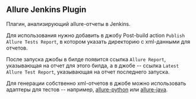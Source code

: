 ## Allure Jenkins Plugin

Плагин, анализирующий allure-отчеты в Jenkins. 

Для использования нужно добавить в джобу Post-build action `Publish Allure Tests Report`, в котором указать директорию с xml-данными для отчетов.

После запуска джобы в билде появится ссылка `Allure Report`, указывающая на отчет для этого билда, а в джобе -- ссылка `Latest Allure Test Report`, указывающая на отчет последнего запуска.

Для генерации собственно xml-отчетов в джобе можно использовать адаптеры для тестов -- например, [allure-python](https://github.yandex-team.ru/allure/allure-python) или [allure-java](https://github.yandex-team.ru/allure/allure-java).
